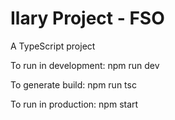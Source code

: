 # Ilary Project - FSO

A TypeScript project

To run in development:
npm run dev

To generate build:
npm run tsc

To run in production:
npm start